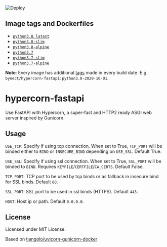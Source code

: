 
![Deploy](https://github.com/bynect/hypercorn-fastapi/workflows/Deploy/badge.svg?branch=main)

## Image tags and Dockerfiles

- [`python3.8`, `latest`](images/python3.8.dockerfile)
- [`python3.8-slim`](images/python3.8-slim.dockerfile)
- [`python3.8-alpine`](images/python3.8-alpine.dockerfile)
- [`python3.7`](images/python3.7.dockerfile)
- [`python3.7-slim`](images/python3.7-slim.dockerfile)
- [`python3.7-alpine`](images/python3.7-alpine.dockerfile)

**Note**: Every image has additional [tags][docker tags] made in every build date. E.g. `bynect/hypercorn-fastapi:python3.8-2020-10-01`.

# hypercorn-fastapi

Use FastAPI with Hypercorn, a super-fast and HTTP2 ready ASGI web server inspired by Gunicorn.

## Usage

`USE_TCP`: Specify if using tcp connection. When set to True, `TCP_PORT` will be binded either to `BIND` or `INSECURE_BIND` depending on `USE_SSL`. Default True.

`USE_SSL`: Specify if using ssl connection. When set to True, `SSL_PORT` will be binded to `BIND`. Requires `KEYFILE`/`CERTFILE`/`CA_CERTS`. Default False.

`TCP_PORT`: TCP port to be used by tcp binds or as fallback in insecure bind for SSL binds. Default `80`.

`SSL_PORT`: SSL port to be used in ssl binds (HTTPS). Default `443`.

`HOST`: Host ip or path. Default `0.0.0.0`.

## License
Licensed under MIT License.

Based on [tiangolo/uvicorn-gunicorn-docker](https://github.com/tiangolo/uvicorn-gunicorn-docker)

[docker tags]: https://hub.docker.com/repository/docker/bynect/hypercorn-fastapi/tags
[docker repo]: https://hub.docker.com/repository/docker/bynect/hypercorn-fastapi
